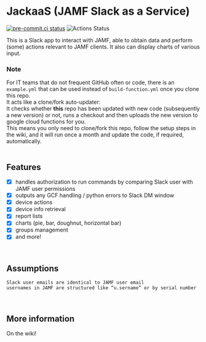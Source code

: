 # JackaaS (JAMF Slack as a Service)

[![pre-commit.ci status](https://results.pre-commit.ci/badge/github/humanendpoint/JackaaS/main.svg)](https://results.pre-commit.ci/latest/github/humanendpoint/JackaaS/main)
![Actions Status](https://github.com/humanendpoint/JackaaS/actions/workflows/build-function.yml/badge.svg)

This is a Slack app to interact with JAMF, able to obtain data and perform (some) actions relevant to JAMF clients.
It also can display charts of various input.
<br>

### Note

For IT teams that do not frequent GitHub often or code, there is an `example.yml` that can be used instead of `build-function.yml` once you clone this repo. <br>
It acts like a clone/fork auto-updater: <br>
It checks whether **this** repo has been updated with new code (subsequently a new version) or not, runs a checkout and then uploads the new version to google cloud functions for you. <br>
This means you only need to clone/fork this repo, follow the setup steps in the wiki, and it will run once a month and update the code, if required, automatically. <br>
<br>

## Features

- [x] handles authorization to run commands by comparing Slack user with JAMF user permissions
- [x] outputs any GCF handling / python errors to Slack DM window
- [x] device actions
- [x] device info retrieval
- [x] report lists
- [x] charts (pie, bar, doughnut, horizontal bar)
- [x] groups management <br>
- [x] and more!
<br>

## Assumptions

    Slack user emails are identical to JAMF user email
    usernames in JAMF are structured like “u.sername” or by serial number
<br>

## More information

On the wiki!
